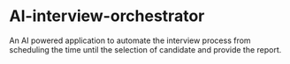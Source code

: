 # AI-interview-orchestrator
An AI powered application to automate the interview process from scheduling the time until the selection of candidate and provide the report.
